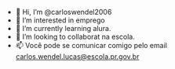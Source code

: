 - 👋 Hi, I’m @carloswendel2006
- 👀 I’m interested in  emprego
- 🌱 I’m currently learning  alura.
- 💞️ I’m looking to collaborat na  escola.
- 📫 Você pode se comunicar comigo pelo email carlos.wendel.lucas@escola.pr.gov.br

<!---
carloswendel2006/carloswendel2006 is a ✨ special ✨ repository because its `README.md` (this file) appears on your GitHub profile.
You can click the Preview link to take a look at your changes.
--->

